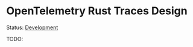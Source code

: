 # OpenTelemetry Rust Traces Design

Status:
[Development](https://github.com/open-telemetry/opentelemetry-specification/blob/main/specification/document-status.md)

TODO:
